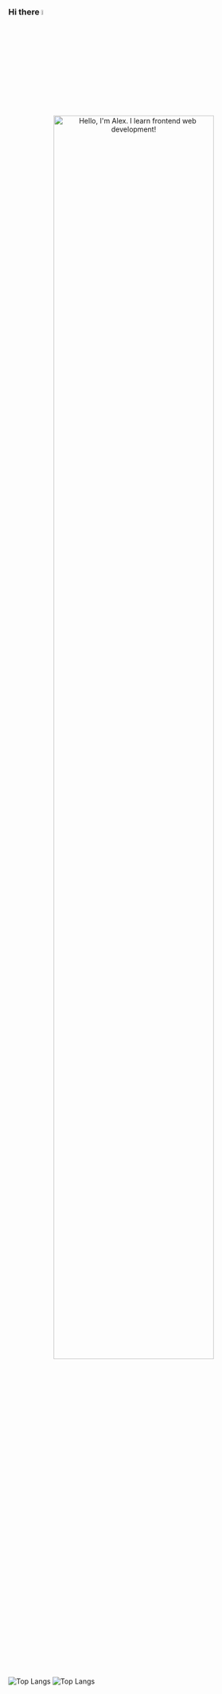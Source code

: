 ### Hi there <a href="https://www.linkedin.com/in/alexandr-matviyenko"><img src="https://media.giphy.com/media/hvRJCLFzcasrR4ia7z/giphy.gif" width="5%"></a>

<p align="center"><a href="#"><img width="80%" alt="Hello, I'm Alex. I learn frontend web development!" src="./assets/gh-readme-header.png" /></a></p>

![Top Langs](https://github-readme-stats.vercel.app/api/top-langs/?username=alexandrmatviyenko&layout=compact)
![Top Langs](https://github-readme-stats.vercel.app/api/top-langs/?username=alexandrmatviyenko&hide_progress=false)
